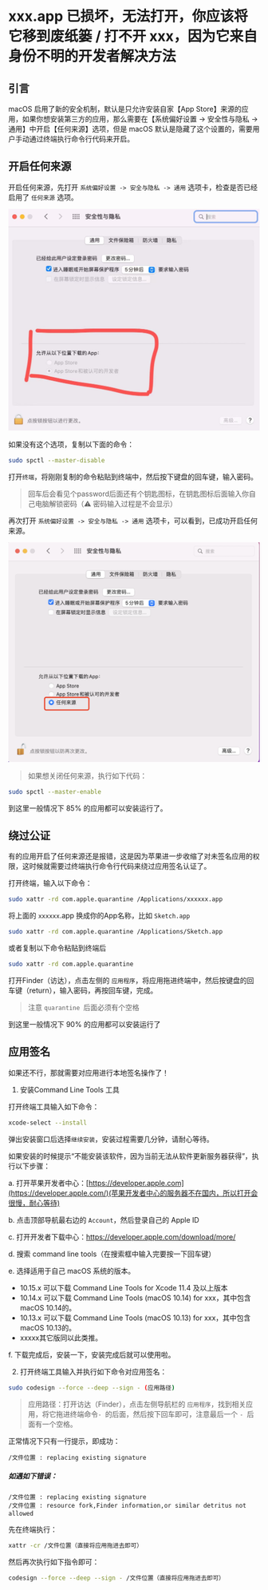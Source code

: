 # xxx.app 已损坏，无法打开，你应该将它移到废纸篓 / 打不开 xxx，因为它来自身份不明的开发者解决方法



##  引言

macOS 启用了新的安全机制，默认是只允许安装自家【App Store】来源的应用，如果你想安装第三方的应用，那么需要在【系统偏好设置 -> 安全性与隐私 -> 通用】中开启【任何来源】选项，但是 macOS 默认是隐藏了这个设置的，需要用户手动通过终端执行命令行代码来开启。



## 开启任何来源

开启任何来源，先打开 `系统偏好设置 -> 安全与隐私 -> 通用` 选项卡，检查是否已经启用了 `任何来源` 选项。

![任何来源](https://raw.githubusercontent.com/SaluteGF/Salute_MacOS/main/img/7.jpg)

如果没有这个选项，复制以下面的命令：

```bash
sudo spctl --master-disable
```

打开`终端`，将刚刚复制的命令粘贴到终端中，然后按下键盘的回车键，输入密码。

> 回车后会看见个password后面还有个钥匙图标，在钥匙图标后面输入你自己电脑解锁密码（⚠️ 密码输入过程是不会显示）

再次打开 `系统偏好设置 -> 安全与隐私 -> 通用` 选项卡，可以看到，已成功开启任何来源。

![任何来源](https://raw.githubusercontent.com/SaluteGF/Salute_MacOS/main/img/4.jpg)

> 如果想关闭任何来源，执行如下代码：

```bash
sudo spctl --master-enable
```

到这里一般情况下 85% 的应用都可以安装运行了。



## 绕过公证

有的应用开启了任何来源还是报错，这是因为苹果进一步收缩了对未签名应用的权限，这时候就需要过终端执行命令行代码来绕过应用签名认证了。

打开终端，输入以下命令：

```bash
sudo xattr -rd com.apple.quarantine /Applications/xxxxxx.app
```

将上面的 `xxxxxx`.app 换成你的App名称，比如 `Sketch.app`

```bash
sudo xattr -rd com.apple.quarantine /Applications/Sketch.app
```

或者复制以下命令粘贴到终端后

```bash
sudo xattr -rd com.apple.quarantine 
```

打开Finder（访达），点击左侧的 `应用程序`，将应用拖进终端中，然后按键盘的回车键（return），输入密码，再按回车键，完成。

> 注意 `quarantine `后面必须有个空格

到这里一般情况下 90% 的应用都可以安装运行了



## 应用签名

如果还不行，那就需要对应用进行本地签名操作了！

1. 安装Command Line Tools 工具

打开终端工具输入如下命令：

```bash
xcode-select --install
```

弹出安装窗口后选择`继续安装`，安装过程需要几分钟，请耐心等待。

如果安装的时候提示“不能安装该软件，因为当前无法从软件更新服务器获得”，执行以下步骤：

a. 打开苹果开发者中心：[https://developer.apple.com](https://developer.apple.com/)(苹果开发者中心的服务器不在国内，所以打开会很慢，耐心等待)

b. 点击顶部导航最右边的 `Account`，然后登录自己的 Apple ID

c. 打开开发者下载中心：https://developer.apple.com/download/more/

d. 搜索 command line tools（在搜索框中输入完要按一下回车键）

e. 选择适用于自己 macOS 系统的版本。

- 10.15.x 可以下载 Command Line Tools for Xcode 11.4 及以上版本
- 10.14.x 可以下载 Command Line Tools (macOS 10.14) for xxx，其中包含 macOS 10.14的。
- 10.13.x 可以下载 Command Line Tools (macOS 10.13) for xxx，其中包含 macOS 10.13的。
- xxxxx其它版同以此类推。

f. 下载完成后，安装一下，安装完成后就可以使用啦。



2. 打开终端工具输入并执行如下命令对应用签名：

```bash
sudo codesign --force --deep --sign - (应用路径)
```

> 应用路径：打开访达（Finder），点击左侧导航栏的 `应用程序`，找到相关应用，将它拖进终端命令`- `的后面，然后按下回车即可，注意最后一个 `- `后面有一个空格。

正常情况下只有一行提示，即成功：

```success
/文件位置 : replacing existing signature
```

##### 如遇如下错误：

```error
/文件位置 : replacing existing signature
/文件位置 : resource fork,Finder information,or similar detritus not allowed
```

先在终端执行：

```bash
xattr -cr /文件位置（直接将应用拖进去即可）
```

然后再次执行如下指令即可：

```bash
codesign --force --deep --sign - /文件位置（直接将应用拖进去即可）
```
